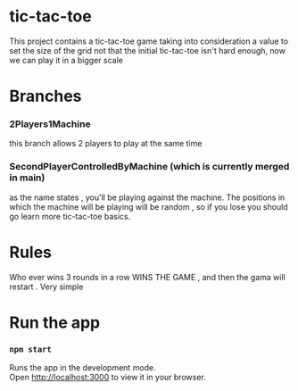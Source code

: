 # tic-tac-toe

This project contains a tic-tac-toe game taking into consideration a value to set the size of the grid
not that the initial tic-tac-toe isn't hard enough, now we can play it in a bigger scale 



# Branches
### 2Players1Machine
this branch allows 2 players to play at the same time

### SecondPlayerControlledByMachine (which is currently merged in main)
as the name states , you'll be playing against the machine. 
The positions in which the machine will be playing will be random , so if you lose you should go learn more tic-tac-toe basics. 



# Rules
Who ever wins 3 rounds in a row WINS THE GAME , and then the gama will restart . Very simple


# Run the app 
### `npm start`

Runs the app in the development mode.\
Open [http://localhost:3000](http://localhost:3000) to view it in your browser.


